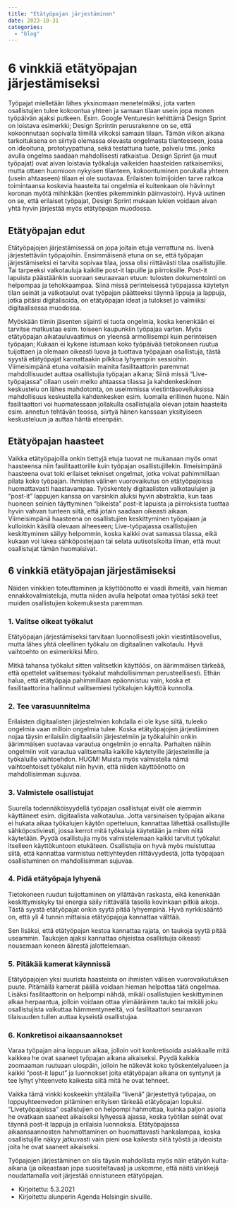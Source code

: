 ```yaml
---
title: "Etätyöpajan järjestäminen"
date: 2023-10-31
categories: 
  - "blog"
---
```


# 6 vinkkiä etätyöpajan järjestämiseksi

Työpajat mielletään lähes yksinomaan menetelmäksi, jota varten osallistujien tulee kokoontua yhteen ja samaan tilaan usein jopa monen työpäivän ajaksi putkeen. Esim. Google Venturesin kehittämä Design Sprint on loistava esimerkki; Design Sprintin perusrakenne on se, että kokoonnutaan sopivalla tiimillä viikoksi samaan tilaan. Tämän viikon aikana tarkoituksena on siirtyä olemassa olevasta ongelmasta tilanteeseen, jossa on ideoituna, prototyypattuna, sekä testattuna tuote, palvelu tms. jonka avulla ongelma saadaan mahdollisesti ratkaistua. Design Sprint (ja muut työpajat) ovat aivan loistavia työkaluja vaikeiden haasteiden ratkaisemiksi, mutta ottaen huomioon nykyisen tilanteen, kokoontuminen porukalla yhteen (usein ahtaaseen) tilaan ei ole suotavaa. Erilaisten toimijoiden tarve ratkoa toimintaansa koskevia haasteita tai ongelmia ei kuitenkaan ole hävinnyt koronan myötä mihinkään (kenties pikemminkin päinvastoin). Hyvä uutinen on se, että erilaiset työpajat, Design Sprint mukaan lukien voidaan aivan yhtä hyvin järjestää myös etätyöpajan muodossa.

## Etätyöpajan edut

Etätyöpajojen järjestämisessä on jopa joitain etuja verrattuna ns. livenä järjestettäviin työpajoihin. Ensimmäisenä etuna on se, että työpajan järjestämiseksi ei tarvita sopivaa tilaa, jossa olisi riittävästi tilaa osallistujille. Tai tarpeeksi valkotauluja kaikille post-it lapuille ja piirroksille. Post-it lapuista päästäänkin suoraan seuraavaan etuun: tulosten dokumentointi on helpompaa ja tehokkaampaa. Siinä missä perinteisessä työpajassa käytetyn tilan seinät ja valkotaulut ovat työpajan päätteeksi täynnä lippuja ja lappuja, jotka pitäisi digitalisoida, on etätyöpajan ideat ja tulokset jo valmiiksi digitaalisessa muodossa. 

Myöskään tiimin jäsenten sijainti ei tuota ongelmia, koska kenenkään ei tarvitse matkustaa esim. toiseen kaupunkiin työpajaa varten. Myös etätyöpajan aikatauluvaatimus on yleensä armollisempi kuin perinteisen työpajan; Kukaan ei kykene istumaan koko työpäivää tietokoneen ruutua tuijottaen ja olemaan oikeasti luova ja tuottava työpajaan osallistuja, tästä syystä etätyöpajat kannattaakin pilkkoa lyhyempiin sessioihin. Viimeisimpänä etuna voitaisiin mainita fasilitaattorin paremmat mahdollisuudet auttaa osallistujia työpajan aikana; Siinä missä “Live-työpajassa” ollaan usein melko ahtaassa tilassa ja kahdenkeskinen keskustelu on lähes mahdotonta, on useimmissa viestintäsovelluksissa mahdollisuus keskustella kahdenkesken esim. luomalla erillinen huone. Näin fasilitaattori voi huomatessaan jollakulla osallistujalla olevan jotain haasteita esim. annetun tehtävän teossa, siirtyä hänen kanssaan yksityiseen keskusteluun ja auttaa häntä eteenpäin.

## Etätyöpajan haasteet

Vaikka etätyöpajoilla onkin tiettyjä etuja tuovat ne mukanaan myös omat haasteensa niin fasilitaattorille kuin työpajan osallistujillekin. Ilmeisimpänä haasteena ovat toki erilaiset tekniset ongelmat, jotka voivat pahimmillaan pilata koko työpajan. Ihmisten välinen vuorovaikutus on etätyöpajoissa huomattavasti haastavampaa. Työskentely digitaalisten valkotaulujen ja “post-it” lappujen kanssa on varsinkin aluksi hyvin abstraktia, kun taas huoneen seinien täyttyminen “oikeista” post-it lapuista ja piirroksista tuottaa hyvin vahvan tunteen siitä, että jotain saadaan oikeasti aikaan. Viimeisimpänä haasteena on osallistujien keskittyminen työpajaan ja kulloinkin käsillä olevaan aiheeseen; Live-työpajassa osallistujien keskittyminen säilyy helpommin, koska kaikki ovat samassa tilassa, eikä kukaan voi lukea sähköpostejaan tai selata uutisotsikoita ilman, että muut osallistujat tämän huomaisivat.

## 6 vinkkiä etätyöpajan järjestämiseksi

Näiden vinkkien toteuttaminen ja käyttöönotto ei vaadi ihmeitä, vain hieman ennakkovalmisteluja, mutta niiden avulla helpotat omaa työtäsi sekä teet muiden osallistujien kokemuksesta paremman.

### 1. Valitse oikeat työkalut

Etätyöpajan järjestämiseksi tarvitaan luonnollisesti jokin viestintäsovellus, mutta lähes yhtä oleellinen työkalu on digitaalinen valkotaulu. Hyvä vaihtoehto on esimerkiksi Miro.

Mitkä tahansa työkalut sitten valitsetkin käyttöösi, on äärimmäisen tärkeää, että opettelet valitsemasi työkalut mahdollisimman perusteellisesti. Ethän halua, että etätyöpaja pahimmillaan epäonnistuu vain, koska et fasilitaattorina hallinnut valitsemiesi työkalujen käyttöä kunnolla.

### 2. Tee varasuunnitelma

Erilaisten digitaalisten järjestelmien kohdalla ei ole kyse siitä, tuleeko ongelmia vaan milloin ongelmia tulee. Koska etätyöpajojen järjestäminen nojaa täysin erilaisiin digitaalisiin järjestelmiin ja työkaluihin onkin äärimmäisen suotavaa varautua ongelmiin jo ennalta. Parhaiten näihin ongelmiin voit varautua valitsemalla kaikille käytetyille järjestelmille ja työkaluille vaihtoehdon. HUOM! Muista myös valmistella nämä vaihtoehtoiset työkalut niin hyvin, että niiden käyttöönotto on mahdollisimman sujuvaa.

### 3. Valmistele osallistujat

Suurella todennäköisyydellä työpajan osallistujat eivät ole aiemmin käyttäneet esim. digitaalista valkotaulua. Jotta varsinaisen työpajan aikana ei hukata aikaa työkalujen käytön opetteluun, kannattaa lähettää osallistujille sähköpostiviesti, jossa kerrot mitä työkaluja käytetään ja miten niitä käytetään. Pyydä osallistujia myös valmistelemaan kaikki tarvitut työkalut itselleen käyttökuntoon etukäteen. Osallistujia on hyvä myös muistuttaa siitä, että kannattaa varmistua nettiyhteyden riittävyydestä, jotta työpajaan osallistuminen on mahdollisimman sujuvaa.

### 4. Pidä etätyöpaja lyhyenä

Tietokoneen ruudun tuijottaminen on yllättävän raskasta, eikä kenenkään keskittymiskyky tai energia säily riittävällä tasolla kovinkaan pitkiä aikoja. Tästä syystä etätyöpajat onkin syytä pitää lyhyempinä. Hyvä nyrkkisääntö on, että yli 4 tunnin mittaisia etätyöpajoja kannattaa välttää.

Sen lisäksi, että etätyöpajan kestoa kannattaa rajata, on taukoja syytä pitää useammin. Taukojen ajaksi kannattaa ohjeistaa osallistujia oikeasti nousemaan koneen äärestä jalottelemaan.

### 5. Pitäkää kamerat käynnissä

Etätyöpajojen yksi suurista haasteista on ihmisten välisen vuorovaikutuksen puute. Pitämällä kamerat päällä voidaan hieman helpottaa tätä ongelmaa. Lisäksi fasilitaattorin on helpompi nähdä, mikäli osallistujien keskittyminen alkaa herpaantua, jolloin voidaan ottaa ylimääräinen tauko tai mikäli joku osallistujista vaikuttaa hämmentyneeltä, voi fasilitaattori seuraavan tilaisuuden tullen auttaa kyseistä osallistujaa.

### 6. Konkretisoi aikaansaannokset

Varaa työpajan aina loppuun aikaa, jolloin voit konkretisoida asiakkaalle mitä kaikkea he ovat saaneet työpajan aikana aikaiseksi. Pyydä kaikkia zoomaaman ruutuaan ulospäin, jolloin he näkevät koko työskentelyalueen ja kaikki “post-it laput” ja luonnokset joita etätyöpajan aikana on syntynyt ja tee lyhyt yhteenveto kaikesta siitä mitä he ovat tehneet.

Vaikka tämä vinkki koskeekin yhtälailla “livenä” järjestettyä työpajaa, on loppuyhteenvedon pitäminen erityisen tärkeää etätyöpajan lopuksi. “Livetyöpajoissa” osallstujien on helpompi hahmottaa, kuinka paljon asioita he ovatkaan saaneet aikaiseksi lyhyessä ajassa, koska työtilan seinät ovat täynnä post-it lappuja ja erilaisia luonnoksia. Etätyöpajassa aikaansaannosten hahmottaminen on huomattavasti hankalampaa, koska osallistujille näkyy jatkuvasti vain pieni osa kaikesta siitä työstä ja ideoista joita he ovat saaneet aikaiseksi.

Työpajojen järjestäminen on siis täysin mahdollista myös näin etätyön kulta-aikana (ja oikeastaan jopa suositeltavaa) ja uskomme, että näitä vinkkejä noudattamalla voit järjestää onnistuneen etätyöpajan.

- Kirjoitettu: 5.3.2021
- Kirjoitettu alunperin Agenda Helsingin sivuille.